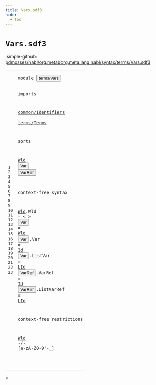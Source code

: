 ```yaml
---
title: Vars.sdf3
hide:
  - toc
---
```


# `Vars.sdf3`

:simple-github: [pdmosses/nabl/org.metaborg.meta.lang.nabl/syntax/terms/Vars.sdf3]

[pdmosses/nabl/org.metaborg.meta.lang.nabl/syntax/terms/Vars.sdf3]: https://github.com/pdmosses/nabl/blob/master/org.metaborg.meta.lang.nabl/syntax/terms/Vars.sdf3 "The source file on GitHub"

<div class="sdf3"><table class="highlighttable"><tbody><tr><td class="linenos"><div class="linenodiv"><pre><span></span>1
2
3
4
5
6
7
8
9
10
11
12
13
14
15
16
17
18
19
20
21
22
23
</pre></div></td>
<td class="code"><pre><code><span class="keyword">module</span> <button class="modal-open" id="terms/Vars_1_8" title="Multi-file references" data-urls="../Terms.sdf3/#terms/Vars_7_3 line 7; ../../NameBindingLanguage.sdf3/#terms/Vars_14_3 line 14; ../../core/Properties.sdf3/#terms/Vars_7_2 line 7; ../../core/Scopes.sdf3/#terms/Vars_7_2 line 7; ../../formulas/Propositions.sdf3/#terms/Vars_6_3 line 6">terms/Vars</button>

<span class="keyword">imports</span> 

  <a href="../../common/Identifiers.sdf3/#common/Identifiers_1_8" id="common/Identifiers_5_3" title="Defined at ../../common/Identifiers.sdf3 line 1">common/Identifiers</a>  
  <a href="../Terms.sdf3/#terms/Terms_1_8" id="terms/Terms_6_3" title="Defined at ../Terms.sdf3 line 1">terms/Terms</a>

<span class="keyword">sorts</span>

  <a href="#Wld_15_9" id="Wld_10_3" title="Referenced at line 15, 23">Wld</a> <button class="modal-open" id="Var_10_7" title="Multi-file references" data-urls="../Terms.sdf3/#Var_15_15 line 15, 25; ../../formulas/Propositions.sdf3/#Var_18_51 line 18, 19, 20, 21, 23">Var</button> <button class="modal-open" id="VarRef_10_11" title="Multi-file references" data-urls="../Terms.sdf3/#VarRef_33_12 line 33; ../../NameBindingLanguage.sdf3/#VarRef_153_35 line 153; ../../core/Scopes.sdf3/#VarRef_15_44 line 15, 17, 35; ../../formulas/Propositions.sdf3/#VarRef_15_22 line 15, 17, 18, 19, 23">VarRef</button>

<span class="keyword">context-free syntax</span>

  <a href="#Wld_15_9" id="Wld_14_3" title="Referenced at line 15, 23">Wld</a>.<span class="cons_Constructor"><span id="Wld_14_7" title="Not referenced">Wld</span></span> = &lt;<span class="cons_String">_</span>&gt; 
  <button class="modal-open" id="Var_15_3" title="Multi-file references" data-urls="../Terms.sdf3/#Var_15_15 line 15, 25; ../../formulas/Propositions.sdf3/#Var_18_51 line 18, 19, 20, 21, 23">Var</button> = <a href="#Wld_10_3" id="Wld_15_9" title="Defined at line 10, 14">Wld</a> 
  <button class="modal-open" id="Var_16_3" title="Multi-file references" data-urls="../Terms.sdf3/#Var_15_15 line 15, 25; ../../formulas/Propositions.sdf3/#Var_18_51 line 18, 19, 20, 21, 23">Var</button>.<span class="cons_Constructor"><span id="Var_16_7" title="Not referenced">Var</span></span> = <a href="../../common/Identifiers.sdf3/#Id_5_3" id="Id_16_13" title="Defined at ../../common/Identifiers.sdf3 line 5, 9, 11, 25, 26, 27">Id</a> 
  <button class="modal-open" id="Var_17_3" title="Multi-file references" data-urls="../Terms.sdf3/#Var_15_15 line 15, 25; ../../formulas/Propositions.sdf3/#Var_18_51 line 18, 19, 20, 21, 23">Var</button>.<span class="cons_Constructor"><span id="ListVar_17_7" title="Not referenced">ListVar</span></span> = <a href="../../common/Identifiers.sdf3/#LId_5_6" id="LId_17_17" title="Defined at ../../common/Identifiers.sdf3 line 5, 10, 28">LId</a> 
  <button class="modal-open" id="VarRef_18_3" title="Multi-file references" data-urls="../Terms.sdf3/#VarRef_33_12 line 33; ../../NameBindingLanguage.sdf3/#VarRef_153_35 line 153; ../../core/Scopes.sdf3/#VarRef_15_44 line 15, 17, 35; ../../formulas/Propositions.sdf3/#VarRef_15_22 line 15, 17, 18, 19, 23">VarRef</button>.<span class="cons_Constructor"><span id="VarRef_18_10" title="Not referenced">VarRef</span></span> = <a href="../../common/Identifiers.sdf3/#Id_5_3" id="Id_18_19" title="Defined at ../../common/Identifiers.sdf3 line 5, 9, 11, 25, 26, 27">Id</a> 
  <button class="modal-open" id="VarRef_19_3" title="Multi-file references" data-urls="../Terms.sdf3/#VarRef_33_12 line 33; ../../NameBindingLanguage.sdf3/#VarRef_153_35 line 153; ../../core/Scopes.sdf3/#VarRef_15_44 line 15, 17, 35; ../../formulas/Propositions.sdf3/#VarRef_15_22 line 15, 17, 18, 19, 23">VarRef</button>.<span class="cons_Constructor"><span id="ListVarRef_19_10" title="Not referenced">ListVarRef</span></span> = <a href="../../common/Identifiers.sdf3/#LId_5_6" id="LId_19_23" title="Defined at ../../common/Identifiers.sdf3 line 5, 10, 28">LId</a> 

<span class="keyword">context-free restrictions</span>

  <a href="#Wld_10_3" id="Wld_23_3" title="Defined at line 10, 14">Wld</a> -/- [<span class="cons_Regular">a</span>-<span class="cons_Regular">z</span><span class="cons_Regular">A</span>-<span class="cons_Regular">Z</span><span class="cons_Regular">0</span>-<span class="cons_Regular">9</span>\'\-\_]

</code></pre></td></tr></tbody></table></div>

<div id="modal">
  <div id="modal-content">
    <span id="modal-close">&times;</span>
    <h2 id="modal-h2"></h2>
    <p  id="modal-p"></p>
    <ul id="modal-ul"></ul>
  </div>
</div>
